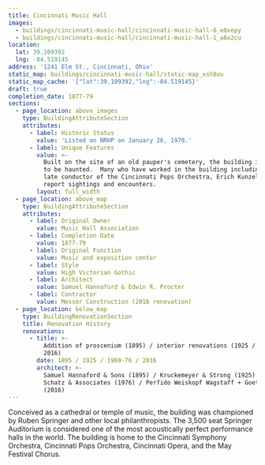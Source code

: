 ```yaml
---
title: Cincinnati Music Hall
images:
  - buildings/cincinnati-music-hall/cincinnati-music-hall-0_e0xepy
  - buildings/cincinnati-music-hall/cincinnati-music-hall-1_a6o2cu
location:
  lat: 39.109392
  lng: -84.519145
address: '1241 Elm St., Cincinnati, Ohio'
static_map: buildings/cincinnati-music-hall/static-map_xsh8ou
static_map_cache: '{"lat":39.109392,"lng":-84.519145}'
draft: true
completion_date: 1877-79
sections:
  - page_location: above_images
    type: BuildingAttributeSection
    attributes:
      - label: Historic Status
        value: 'Listed on NRHP on January 26, 1970.'
      - label: Unique Features
        value: >-
          Built on the site of an old pauper's cemetery, the building is rumored
          to be haunted.  Many who have worked in the building including the
          late conductor of the Cincinnati Pops Orchestra, Erich Kunzel, have
          report sightings and encounters.
        layout: full_width
  - page_location: above_map
    type: BuildingAttributeSection
    attributes:
      - label: Original Owner
        value: Music Hall Association
      - label: Completion Date
        value: 1877-79
      - label: Original Function
        value: Music and exposition center
      - label: Style
        value: High Victorian Gothic
      - label: Architect
        value: Samuel Hannaford & Edwin R. Procter
      - label: Contractor
        value: Messer Construction (2016 renovation)
  - page_location: below_map
    type: BuildingRenovationSection
    title: Renovation History
    renovations:
      - title: >-
          Addition of proscenium (1895) / interior renovations (1925 / 1976 /
          2016)
        date: 1895 / 1925 / 1969-76 / 2016
        architect: >-
          Samuel Hannaford & Sons (1895) / Kruckemeyer & Strong (1925) / George
          Schatz & Associates (1976) / Perfido Weiskopf Wagstaff + Goettel
          (2016)
---
```


Conceived as a cathedral or temple of music, the building was championed by Ruben Springer and other local philanthropists. The 3,500 seat Springer Auditorium is considered one of the most acoustically perfect performance halls in the world. The building is home to the Cincinnati Symphony Orchestra, Cincinnati Pops Orchestra, Cincinnati Opera, and the May Festival Chorus.
